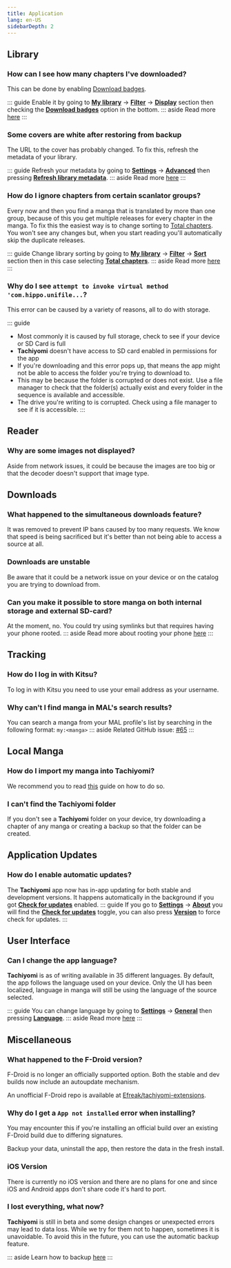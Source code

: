 ```yaml
---
title: Application
lang: en-US
sidebarDepth: 2
---
```


## Library

### How can I see how many chapters I've downloaded?
This can be done by enabling [Download badges](/help/guides/my-library/#download-badges).

::: guide
Enable it by going to **[<MaterialIcon icon-name="class"/> My library](/help/guides/my-library)** → **[<MaterialIcon icon-name="filter_list"/> Filter](/help/guides/my-library/#filter-options)** → **[Display](/help/guides/my-library/#display)** section then checking the **[Download badges](/help/guides/my-library/#download-badges)** option in the bottom.
::: aside
Read more [here](/help/guides/my-library/#download-badges)
:::

### Some covers are white after restoring from backup
The URL to the cover has probably changed. To fix this, refresh the metadata of your library.

::: guide
Refresh your metadata by going to **[<MaterialIcon icon-name="settings"/> Settings](/help/guides/settings)** → **[<MaterialIcon icon-name="code"/> Advanced](/help/guides/advanced)** then pressing **[Refresh library metadata](/help/guides/advanced/#refresh-library-metadata)**.
::: aside
Read more [here](/help/guides/advanced/#refresh-library-metadata)
:::

### How do I ignore chapters from certain scanlator groups?
Every now and then you find a manga that is translated by more than one group, because of this you get multiple releases for every chapter in the manga. To fix this the easiest way is to change sorting to [Total chapters](/help/guides/my-library/#total-chapters). You won't see any changes but, when you start reading you'll automatically skip the duplicate releases.

::: guide
Change library sorting by going to **[<MaterialIcon icon-name="class"/> My library](/help/guides/my-library)** → **[<MaterialIcon icon-name="filter_list"/> Filter](/help/guides/my-library/#filter-options)** → **[Sort](/help/guides/my-library/#sort)** section then in this case selecting **[Total chapters](/help/guides/my-library/#total-chapters)**.
::: aside
Read more [here](/help/guides/my-library/#total-chapters)
:::

### Why do I see `attempt to invoke virtual method 'com.hippo.unifile...`?
This error can be caused by a variety of reasons, all to do with storage.


::: guide
- Most commonly it is caused by full storage, check to see if your device or SD Card is full
- **Tachiyomi** doesn't have access to SD card enabled in permissions for the app
- If you're downloading and this error pops up, that means the app might not be able to access the folder you're trying to download to.
- This may be because the folder is corrupted or does not exist. Use a file manager to check that the folder(s) actually exist and every folder in the sequence is available and accessible.
- The drive you're writing to is corrupted. Check using a file manager to see if it is accessible.
:::

## Reader
### Why are some images not displayed?
Aside from network issues, it could be because the images are too big or that the decoder doesn't support that image type.

## Downloads
### What happened to the simultaneous downloads feature?
It was removed to prevent IP bans caused by too many requests. We know that speed is being sacrificed but it's better than not being able to access a source at all.

### Downloads are unstable
Be aware that it could be a network issue on your device or on the catalog you are trying to download from.

### Can you make it possible to store manga on both internal storage and external SD-card?
At the moment, no. You could try using symlinks but that requires having your phone rooted.
::: aside
Read more about rooting your phone [here](https://www.xda-developers.com/root/)
:::

## Tracking
### How do I log in with Kitsu?
To log in with Kitsu you need to use your email address as your username.

### Why can't I find manga in MAL's search results?
You can search a manga from your MAL profile's list by searching in the following format: `my:<manga>`
::: aside
Related GitHub issue: [#65](https://github.com/inorichi/tachiyomi/issues/65)
:::

## Local Manga
### How do I import my manga into Tachiyomi?
We recommend you to read [this](/help/guides/reading-local-manga) guide on how to do so.

### I can't find the Tachiyomi folder
If you don't see a **Tachiyomi** folder on your device, try downloading a chapter of any manga or creating a backup so that the folder can be created.

## Application Updates
### How do I enable automatic updates?
The **Tachiyomi** app now has in-app updating for both stable and development versions. It happens automatically in the background if you got **[Check for updates](/help/guides/about/#check-for-updates)** enabled.
::: guide
If you go to **[<MaterialIcon icon-name="settings"/> Settings](/help/guides/settings)** → **[<MaterialIcon icon-name="help"/> About](/help/guides/about)** you will find the **[Check for updates](/help/guides/about/#check-for-updates)** toggle, you can also press **[Version](/help/guides/about/#version)** to force check for updates.
:::

## User Interface
### Can I change the app language?
**Tachiyomi** is as of writing available in 35 different languages. By default, the app follows the language used on your device.
Only the UI has been localized, language in manga will still be using the language of the source selected.

::: guide
You can change language by going to **[<MaterialIcon icon-name="settings"/> Settings](/help/guides/settings)** → **[<MaterialIcon icon-name="tune"/> General](/help/guides/general)** then pressing **[Language](/help/guides/general/#language)**.
::: aside
Read more [here](/help/guides/general/#language)
:::

## Miscellaneous
### What happened to the F-Droid version?
F-Droid is no longer an officially supported option. Both the stable and dev builds now include an autoupdate mechanism.

An unofficial F-Droid repo is available at [Efreak/tachiyomi-extensions](https://github.com/Efreak/tachiyomi-extensions).

### Why do I get a `App not installed` error when installing?
You may encounter this if you're installing an official build over an existing F-Droid build due to differing signatures.

Backup your data, uninstall the app, then restore the data in the fresh install.

### iOS Version
There is currently no iOS version and there are no plans for one and since iOS and Android apps don't share code it's hard to port.

### I lost everything, what now?
**Tachiyomi** is still in beta and some design changes or unexpected errors may lead to data loss. While we try for them not to happen, sometimes it is unavoidable. To avoid this in the future, you can use the automatic backup feature.

::: aside
Learn how to backup [here](/help/guides/backup/)
:::
